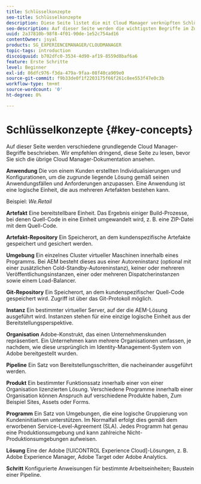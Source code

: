 ```yaml
---
title: Schlüsselkonzepte
seo-title: Schlüsselkonzepte
description: Diese Seite listet die mit Cloud Manager verknüpften Schlüsselbegriffe auf.
seo-description: Auf dieser Seite werden die wichtigsten Begriffe im Zusammenhang mit Cloud Manager erklärt.
uuid: 2a37810b-98f8-4f01-90de-1e52c754ad16
contentOwner: jsyal
products: SG_EXPERIENCEMANAGER/CLOUDMANAGER
topic-tags: introduction
discoiquuid: b702dfc0-3534-4d90-af19-8559d8baf6a6
feature: Erste Schritte
level: Beginner
exl-id: 86dfc976-f3da-479a-9faa-08f40ca909e0
source-git-commit: f9b33de0f1f2203175f66f261c8ee553f47e0c3b
workflow-type: tm+mt
source-wordcount: '0'
ht-degree: 0%

---
```


# Schlüsselkonzepte {#key-concepts}

Auf dieser Seite werden verschiedene grundlegende Cloud Manager-Begriffe beschrieben. Wir empfehlen dringend, diese Seite zu lesen, bevor Sie sich die übrige Cloud Manager-Dokumentation ansehen.

**Anwendung** Die von einem Kunden erstellten Individualisierungen und Konfigurationen, um die zugrunde liegende Lösung gemäß seinen Anwendungsfällen und Anforderungen anzupassen. Eine Anwendung ist eine logische Einheit, die aus mehreren Artefakten bestehen kann.

Beispiel: *We.Retail*

**Artefakt** Eine bereitstellbare Einheit. Das Ergebnis einiger Build-Prozesse, bei denen Quell-Code in eine Einheit umgewandelt wird, z. B. eine ZIP-Datei mit dem Quell-Code.

**Artefakt-Repository** Ein Speicherort, an dem kundenspezifische Artefakte gespeichert und gesichert werden.

**Umgebung** Ein einzelnes Cluster virtueller Maschinen innerhalb eines Programms. Bei AEM besteht dieses aus einer Autoreninstanz (optional mit einer zusätzlichen Cold-Standby-Autoreninstanz), keiner oder mehreren Veröffentlichungsinstanzen, einer oder mehreren Dispatcherinstanzen sowie einem Load-Balancer.

**Git-Repository** Ein Speicherort, an dem kundenspezifischer Quell-Code gespeichert wird. Zugriff ist über das Git-Protokoll möglich.

**Instanz** Ein bestimmter virtueller Server, auf der die AEM-Lösung ausgeführt wird. Instanzen stehen für eine einzige logische Einheit aus der Bereitstellungsperspektive.

**Organisation** Adobe-Konstrukt, das einen Unternehmenskunden repräsentiert. Ein Unternehmen kann mehrere Organisationen umfassen, je nachdem, wie diese ursprünglich im Identity-Management-System von Adobe bereitgestellt wurden.

**Pipeline** Ein Satz von Bereitstellungsschritten, die nacheinander ausgeführt werden.

**Produkt** Ein bestimmter Funktionssatz innerhalb einer von einer Organisation lizenzierten Lösung. Verschiedene Programme innerhalb einer Organisation können Anspruch auf verschiedene Produkte haben, Zum Beispiel Sites, Assets oder Forms.

**Programm** Ein Satz von Umgebungen, die eine logische Gruppierung von Kundeninitiativen unterstützen. Im Normalfall erfolgt dies gemäß dem erworbenen Service-Level-Agreement (SLA). Jedes Programm hat genau eine Produktionsumgebung und kann zahlreiche Nicht-Produktionsumgebungen aufweisen.

**Lösung** Eine der Adobe [!UICONTROL Experience Cloud]-Lösungen, z. B. Adobe Experience Manager, Adobe Target oder Adobe Analytics.

**Schritt** Konfigurierte Anweisungen für bestimmte Arbeitseinheiten; Baustein einer Pipeline.
